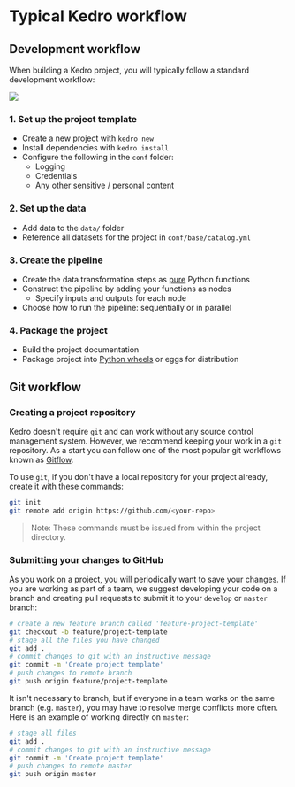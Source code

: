 # Typical Kedro workflow

## Development workflow
When building a Kedro project, you will typically follow a standard development workflow:

![](img/typical_workflow.png)

### 1. Set up the project template

* Create a new project with `kedro new`
* Install dependencies with `kedro install`
* Configure the following in the `conf` folder:
	* Logging
	* Credentials
	* Any other sensitive / personal content

### 2. Set up the data

* Add data to the `data/` folder
* Reference all datasets for the project in `conf/base/catalog.yml`

### 3. Create the pipeline

* Create the data transformation steps as [pure](https://en.wikipedia.org/wiki/Pure_function) Python functions
* Construct the pipeline by adding your functions as nodes
  - Specify inputs and outputs for each node
* Choose how to run the pipeline: sequentially or in parallel  

### 4. Package the project

 * Build the project documentation
 * Package project into [Python wheels](https://pythonwheels.com/) or eggs for distribution

## Git workflow

### Creating a project repository

Kedro doesn't require `git` and can work without any source control management system. However, we recommend keeping your work in a `git` repository. As a start you can follow one of the most popular git workflows known as [Gitflow](https://www.atlassian.com/git/tutorials/comparing-workflows/gitflow-workflow).

To use `git`, if you don't have a local repository for your project already, create it with these commands:

```bash
git init
git remote add origin https://github.com/<your-repo>
```

> Note: These commands must be issued from within the project directory.

### Submitting your changes to GitHub

As you work on a project, you will periodically want to save your changes. If you are working as part of a team, we suggest developing your code on a branch and creating pull requests to submit it to your `develop` or `master` branch:

```bash
# create a new feature branch called 'feature-project-template'
git checkout -b feature/project-template
# stage all the files you have changed
git add .                                
# commit changes to git with an instructive message
git commit -m 'Create project template'
# push changes to remote branch
git push origin feature/project-template
```

It isn't necessary to branch, but if everyone in a team works on the same branch (e.g. `master`), you may have to resolve merge conflicts more often. Here is an example of working directly on `master`:

```bash
# stage all files
git add .                                
# commit changes to git with an instructive message
git commit -m 'Create project template'
# push changes to remote master
git push origin master                   
```
